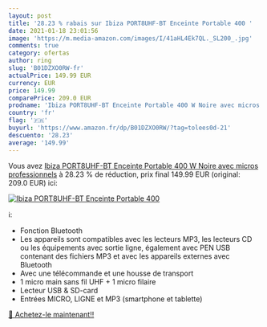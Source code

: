 ```yaml
---
layout: post
title: '28.23 % rabais sur Ibiza PORT8UHF-BT Enceinte Portable 400 '
date: 2021-01-18 23:01:56
image: 'https://m.media-amazon.com/images/I/41aHL4Ek7QL._SL200_.jpg'
comments: true
category: ofertas
author: ring
slug: 'B01DZXO0RW-fr'
actualPrice: 149.99 EUR
currency: EUR
price: 149.99
comparePrice: 209.0 EUR
prodname: 'Ibiza PORT8UHF-BT Enceinte Portable 400 W Noire avec micros professionnels'
country: 'fr'
flag: '🇫🇷'
buyurl: 'https://www.amazon.fr/dp/B01DZXO0RW/?tag=tolees0d-21'
descuento: '28.23'
average: '149.99'
---
```


Vous avez [Ibiza PORT8UHF-BT Enceinte Portable 400 W Noire avec micros professionnels](https://www.amazon.fr/dp/B01DZXO0RW/?tag=tolees0d-21)  à  28.23 % de réduction, prix final  149.99 EUR (original: 209.0 EUR) ici:

[![Ibiza PORT8UHF-BT Enceinte Portable 400 ](https://m.media-amazon.com/images/I/41aHL4Ek7QL._SL200_.jpg)](https://www.amazon.fr/dp/B01DZXO0RW/?tag=tolees0d-21)

ℹ️:

- Fonction Bluetooth
- Les appareils sont compatibles avec les lecteurs MP3, les lecteurs CD ou les équipements avec sortie ligne, également avec PEN USB contenant des fichiers MP3 et avec les appareils externes avec Bluetooth
- Avec une télécommande et une housse de transport
- 1 micro main sans fil UHF + 1 micro filaire
- Lecteur USB & SD-card
- Entrées MICRO, LIGNE et MP3 (smartphone et tablette)

[🛒 Achetez-le maintenant!!](https://www.amazon.fr/dp/B01DZXO0RW/?tag=tolees0d-21)
